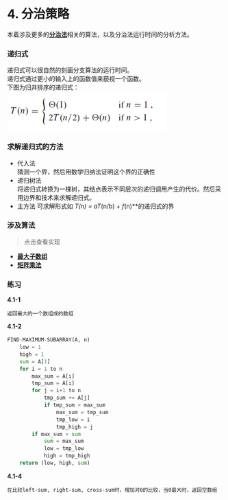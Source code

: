 # 4. 分治策略

本着涉及更多的[**分治法**](2.算法基础.md#分治法)相关的算法，以及分治法运行时间的分析方法。

### 递归式
递归式可以很自然的刻画分支算法的运行时间。  
递归式通过更小的输入上的函数值来藐视一个函数。  
下图为归并排序的递归式：  
![归并排序递归式](/.res/归并排序递归式.PNG)

### 求解递归式的方法
* 代入法  
猜测一个界，然后用数学归纳法证明这个界的正确性  
* 递归树法  
将递归式转换为一棵树，其结点表示不同层次的递归调用产生的代价。然后采用边界和技术来求解递归式。  
* 主方法  可求解形式如 ***T*(n) = a*T*(n/b) + *f*(n)**的递归式的界  

### 涉及算法
> 点击查看实现
+ **[最大子数组](/Code/Algorithms/A-04-1-MaxSubArray/max_subarray_realization.c)**  
+ **[矩阵乘法](/Code/Algorithms/A-04-2-MatrixMultiply/matrix_multiply_realization.c)**

### 练习
**4.1-1**
```
返回最大的一个数组成的数组
```
**4.1-2**  
``` python
FIND-MAXIMUM-SUBARRAY(A, n)
    low = 1
    high = 1
    sum = A[1]
    for i = 1 to n
        max_sum = A[i]
        tmp_sum = A[i]
        for j = i+1 to n
            tmp_sum += A[j]
            if tmp_sum > max_sum
                max_sum = tmp_sum
                tmp_low = i
                tmp_high = j
        if max_sum > sum
            sum = max_sum
            low = tmp_low
            high = tmp_high
    return (low, high, sum)
```
**4.1-4**
```
在比较left-sum, right-sum, cross-sum时，增加对0的比较，当0最大时，返回空数组
```